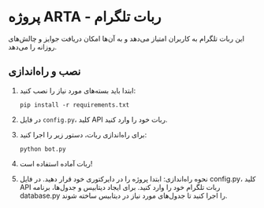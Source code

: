 # پروژه ARTA - ربات تلگرام

این ربات تلگرام به کاربران امتیاز می‌دهد و به آن‌ها امکان دریافت جوایز و چالش‌های روزانه را می‌دهد.

## نصب و راه‌اندازی

1. ابتدا باید بسته‌های مورد نیاز را نصب کنید:
    ```
    pip install -r requirements.txt
    ```

2. در فایل `config.py`، کلید API ربات خود را وارد کنید.

3. برای راه‌اندازی ربات، دستور زیر را اجرا کنید:
    ```
    python bot.py
    ```

4. ربات آماده استفاده است!

3. نحوه راه‌اندازی:
ابتدا پروژه را در دایرکتوری خود قرار دهید.
در فایل config.py، کلید API ربات تلگرام خود را وارد کنید.
برای ایجاد دیتابیس و جدول‌ها، برنامه database.py را اجرا کنید تا جدول‌های مورد نیاز در دیتابیس ساخته شوند.
